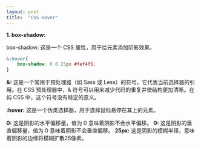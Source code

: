 ```yaml
---
layout: post
title:  "CSS Hover"
---
```


**1. box-shadow:**

box-shadow: 这是一个 CSS 属性，用于给元素添加阴影效果。

```css
&:hover{
    box-shadow: 0 0 25px #fef4f5;
}
```

**&:** 这是一个常用于预处理器（如 Sass 或 Less）的符号。它代表当前选择器的引用。在 CSS 预处理器中，& 符号可以用来减少代码的重复并使结构更加清晰。在纯 CSS 中，这个符号没有特定的意义。

**:hover:** 这是一个伪类选择器，用于选择鼠标悬停在其上的元素。

**0:** 这是阴影的水平偏移量，值为 0 意味着阴影不会水平偏移。
**0:** 这是阴影的垂直偏移量，值为 0 意味着阴影不会垂直偏移。
**25px:** 这是阴影的模糊半径，意味着阴影的边缘将模糊扩散25像素。

